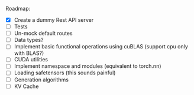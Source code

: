 Roadmap:

- [x] Create a dummy Rest API server
- [ ] Tests
- [ ] Un-mock default routes
- [ ] Data types?
- [ ] Implement basic functional operations using cuBLAS (support cpu only with BLAS?)
- [ ] CUDA utilities
- [ ] Implement namespace and modules (equivalent to torch.nn)
- [ ] Loading safetensors (this sounds painful)
- [ ] Generation algorithms
- [ ] KV Cache